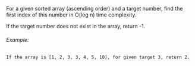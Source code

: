 For a given sorted array (ascending order) and a target number, find the first index of this number in O(log n) time complexity.

If the target number does not exist in the array, return -1.

###### Example:
```
If the array is [1, 2, 3, 3, 4, 5, 10], for given target 3, return 2.
```

